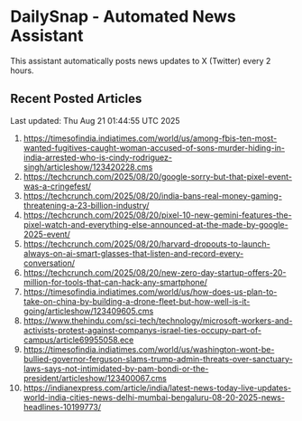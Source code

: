 # DailySnap - Automated News Assistant

This assistant automatically posts news updates to X (Twitter) every 2 hours.

## Recent Posted Articles

Last updated: Thu Aug 21 01:44:55 UTC 2025

1. https://timesofindia.indiatimes.com/world/us/among-fbis-ten-most-wanted-fugitives-caught-woman-accused-of-sons-murder-hiding-in-india-arrested-who-is-cindy-rodriguez-singh/articleshow/123420228.cms
2. https://techcrunch.com/2025/08/20/google-sorry-but-that-pixel-event-was-a-cringefest/
3. https://techcrunch.com/2025/08/20/india-bans-real-money-gaming-threatening-a-23-billion-industry/
4. https://techcrunch.com/2025/08/20/pixel-10-new-gemini-features-the-pixel-watch-and-everything-else-announced-at-the-made-by-google-2025-event/
5. https://techcrunch.com/2025/08/20/harvard-dropouts-to-launch-always-on-ai-smart-glasses-that-listen-and-record-every-conversation/
6. https://techcrunch.com/2025/08/20/new-zero-day-startup-offers-20-million-for-tools-that-can-hack-any-smartphone/
7. https://timesofindia.indiatimes.com/world/us/how-does-us-plan-to-take-on-china-by-building-a-drone-fleet-but-how-well-is-it-going/articleshow/123409605.cms
8. https://www.thehindu.com/sci-tech/technology/microsoft-workers-and-activists-protest-against-companys-israel-ties-occupy-part-of-campus/article69955058.ece
9. https://timesofindia.indiatimes.com/world/us/washington-wont-be-bullied-governor-ferguson-slams-trump-admin-threats-over-sanctuary-laws-says-not-intimidated-by-pam-bondi-or-the-president/articleshow/123400067.cms
10. https://indianexpress.com/article/india/latest-news-today-live-updates-world-india-cities-news-delhi-mumbai-bengaluru-08-20-2025-news-headlines-10199773/
